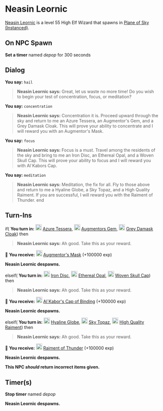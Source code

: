 # Neasin Leornic



[Neasin Leornic](/npc/71092) is a level 55 High Elf Wizard that spawns in [Plane of Sky (Instanced)](/zone/1071).



## On NPC Spawn

**Set a timer** named *depop* for 300 seconds


## Dialog

**You say:** `hail`



>**Neasin Leornic says:** Great, let us waste no more time! Do you wish to begin your test of concentration, focus, or meditation?

**You say:** `concentration`




>**Neasin Leornic says:** Concentration it is. Proceed upward through the sky and return to me an Azure Tessera, an Augmentor's Gem, and a Grey Damask Cloak. This will prove your ability to concentrate and I will reward you with an Augmentor's Mask.

**You say:** `focus`






>**Neasin Leornic says:** Focus is a must. Travel among the residents of the sky and bring to me an Iron Disc, an Ethereal Opal, and a Woven Skull Cap. This will prove your ability to focus and I will reward you with Al\`Kabors Cap.

**You say:** `meditation`





>**Neasin Leornic says:** Meditation, the fix for all. Fly to those above and return to me a Hyaline Globe, a Sky Topaz, and a High Quality Raiment. If you are successful, I will reward you with the Raiment of Thunder.
end



## Turn-Ins



if( **You turn in:** <img style="background:url(/static/icons/blank_slot.gif);width:20px;height:20px;" src="/static/icons/item_734.png" alt="" /> <a
                                href="/item/20930" data-url="20930" class="tooltip-link link">Azure Tessera</a>, <img style="background:url(/static/icons/blank_slot.gif);width:20px;height:20px;" src="/static/icons/item_1136.png" alt="" /> <a
                                href="/item/20741" data-url="20741" class="tooltip-link link">Augmentors Gem</a>, <img style="background:url(/static/icons/blank_slot.gif);width:20px;height:20px;" src="/static/icons/item_840.png" alt="" /> <a
                                href="/item/20742" data-url="20742" class="tooltip-link link">Grey Damask Cloak</a>) then 



>**Neasin Leornic says:** Ah good. Take this as your reward.


 &#127873; **You receive:**  <img style="background:url(/static/icons/blank_slot.gif);width:20px;height:20px;" src="/static/icons/item_528.png" alt="" /> <a
                                href="/item/1272" data-url="1272" class="tooltip-link link">Augmentor's Mask</a> (+100000 exp)

 


**Neasin Leornic despawns.**

elseif( **You turn in:** <img style="background:url(/static/icons/blank_slot.gif);width:20px;height:20px;" src="/static/icons/item_646.png" alt="" /> <a
                                href="/item/20937" data-url="20937" class="tooltip-link link">Iron Disc</a>, <img style="background:url(/static/icons/blank_slot.gif);width:20px;height:20px;" src="/static/icons/item_959.png" alt="" /> <a
                                href="/item/20743" data-url="20743" class="tooltip-link link">Ethereal Opal</a>, <img style="background:url(/static/icons/blank_slot.gif);width:20px;height:20px;" src="/static/icons/item_639.png" alt="" /> <a
                                href="/item/20744" data-url="20744" class="tooltip-link link">Woven Skull Cap</a>) then 


>**Neasin Leornic says:** Ah good. Take this as your reward.


 &#127873; **You receive:**  <img style="background:url(/static/icons/blank_slot.gif);width:20px;height:20px;" src="/static/icons/item_641.png" alt="" /> <a
                                href="/item/1271" data-url="1271" class="tooltip-link link">Al\`Kabor's Cap of Binding</a> (+100000 exp)

 


**Neasin Leornic despawns.**

elseif( **You turn in:** <img style="background:url(/static/icons/blank_slot.gif);width:20px;height:20px;" src="/static/icons/item_947.png" alt="" /> <a
                                href="/item/20944" data-url="20944" class="tooltip-link link">Hyaline Globe</a>, <img style="background:url(/static/icons/blank_slot.gif);width:20px;height:20px;" src="/static/icons/item_954.png" alt="" /> <a
                                href="/item/20745" data-url="20745" class="tooltip-link link">Sky Topaz</a>, <img style="background:url(/static/icons/blank_slot.gif);width:20px;height:20px;" src="/static/icons/item_842.png" alt="" /> <a
                                href="/item/20746" data-url="20746" class="tooltip-link link">High Quality Raiment</a>) then 


>**Neasin Leornic says:** Ah good. Take this as your reward.


 &#127873; **You receive:**  <img style="background:url(/static/icons/blank_slot.gif);width:20px;height:20px;" src="/static/icons/item_665.png" alt="" /> <a
                                href="/item/1273" data-url="1273" class="tooltip-link link">Raiment of Thunder</a> (+100000 exp)

 


**Neasin Leornic despawns.**

**This NPC *should* return incorrect items given.**



## Timer(s)

**Stop timer** named *depop*

**Neasin Leornic despawns.**



